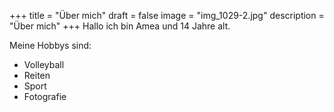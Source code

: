 +++
title = "Über mich"
draft = false
image = "img_1029-2.jpg"
description = "Über mich"
+++
Hallo ich bin Amea und 14 Jahre alt.

Meine Hobbys sind:

* Volleyball
* Reiten
* Sport
* Fotografie